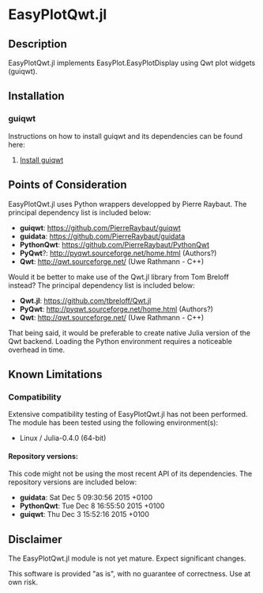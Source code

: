# EasyPlotQwt.jl

## Description

EasyPlotQwt.jl implements EasyPlot.EasyPlotDisplay using Qwt plot widgets (guiqwt).

## Installation

### guiqwt

Instructions on how to install guiqwt and its dependencies can be found here:

 1. [Install guiqwt](https://github.com/ma-laforge/HowTo/tree/master/guiqwt/guiqwt_install.md#Py27Installation)

## Points of Consideration

EasyPlotQwt.jl uses Python wrappers developped by Pierre Raybaut.  The principal dependency list is included below:

 - **guiqwt**: <https://github.com/PierreRaybaut/guiqwt>
 - **guidata**: <https://github.com/PierreRaybaut/guidata>
 - **PythonQwt**: <https://github.com/PierreRaybaut/PythonQwt>
 - **PyQwt**?: <http://pyqwt.sourceforge.net/home.html> (Authors?)
 - **Qwt**: <http://qwt.sourceforge.net/> (Uwe Rathmann - C++)

Would it be better to make use of the Qwt.jl library from Tom Breloff instead? The principal dependency list is included below:

 - **Qwt.jl**: <https://github.com/tbreloff/Qwt.jl>
 - **PyQwt**: <http://pyqwt.sourceforge.net/home.html> (Authors?)
 - **Qwt**: <http://qwt.sourceforge.net/> (Uwe Rathmann - C++)


That being said, it would be preferable to create native Julia version of the Qwt backend.  Loading the Python environment requires a noticeable overhead in time.

## Known Limitations

### Compatibility

Extensive compatibility testing of EasyPlotQwt.jl has not been performed.  The module has been tested using the following environment(s):

 - Linux / Julia-0.4.0 (64-bit)

#### Repository versions:

This code might not be using the most recent API of its dependencies.  The repository versions are included below:

 - **guidata**: Sat Dec 5 09:30:56 2015 +0100
 - **PythonQwt**: Tue Dec 8 16:55:50 2015 +0100
 - **guiqwt**: Thu Dec 3 15:52:16 2015 +0100

## Disclaimer

The EasyPlotQwt.jl module is not yet mature.  Expect significant changes.

This software is provided "as is", with no guarantee of correctness.  Use at own risk.
